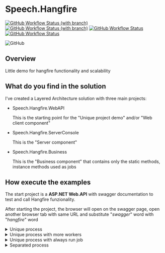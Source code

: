 
# Speech.Hangfire
[![GitHub Workflow Status (with branch)](https://img.shields.io/github/actions/workflow/status/glucolo/speech.hangfire/dotnet.yml?branch=master&label=build%20master&logo=github)](https://github.com/glucolo/speech.hangfire/actions/workflows/dotnet.yml)
[![GitHub Workflow Status (with branch)](https://img.shields.io/github/actions/workflow/status/glucolo/speech.hangfire/dotnet.yml?branch=DEV&label=build%20DEV&logo=github)](https://github.com/glucolo/speech.hangfire/actions/workflows/dotnet.yml)
[![GitHub Workflow Status](https://img.shields.io/github/actions/workflow/status/glucolo/speech.hangfire/codeql.yml?label=CodeQL&logo=github)](https://github.com/glucolo/speech.hangfire/actions/workflows/codeql.yml)
[![GitHub Workflow Status](https://img.shields.io/github/actions/workflow/status/glucolo/speech.hangfire/super-linter.yml?label=Lint%20Code%20Base&logo=github)](https://github.com/glucolo/speech.hangfire/actions/workflows/super-linter.yml)

![GitHub](https://img.shields.io/github/license/glucolo/speech.hangfire)

## Overview
Little demo for hangfire functionality and scalability

## What do you find in the solution
I've created a Layered Architecture solution with three main projects:
- Speech.Hangfire.WebAPI

    This is the starting point for the "Unique project demo" and/or "Web client component"

- Speech.Hangfire.ServerConsole

    This is the "Server component"

- Speech.Hangfire.Business

    This is the "Business component" that contains only the static methods, instance methods used as jobs
    <!-- -->

## How execute the examples
The start project is a **ASP.NET Web.API** with swagger documentation to test and call Hangfire funzionality.

After starting the project, the browser will open on the swagger page, open another browser tab with same URL and substitute "*swagger*" word with "*hangfire*" word

<details>
<br />
<summary>Unique process</summary>

In **Speech.Hangfire.WebAPI** projects, open **program.cs** file:
- row 39 have to be uncommented
- rows 43,46,47 have to be commented
<!-- -->
Run WebApi project
***
</details>

<details>
<br />
<summary>Unique process with more workers</summary>

In **Speech.Hangfire.WebAPI** projects, open **program.cs** file:
- row 39 have to be commented
- row 43 have to be uncommented
- rows 46,47 have to be commented
<!-- -->
Run WebApi project
***
</details>

<details>
<br />
<summary>Unique process with always run job</summary>

In **Speech.Hangfire.WebAPI** projects, open **program.cs** file:
- row 39,43 have to be commented
- rows 46,47 have to be uncommented
<!-- -->
Run WebApi project
***
</details>

<details>
<br />
<summary>Separated process</summary>

In **Speech.Hangfire.WebAPI** projects, open **program.cs** file:
- rows 39,43,46,47 have to be commented
<!-- -->
In **Speech.Hangfire.ServerConsole** projects, open **program.cs** file:
- row 33 or 34 have to be commented
<!-- -->
Run both WebApi project and ServerConsole project
***
</details>
